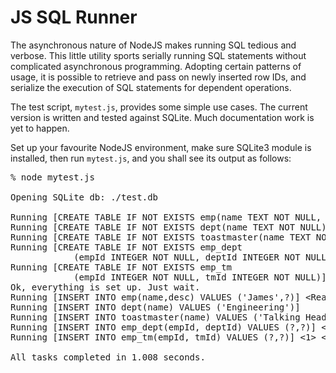 # JS SQL Runner

The asynchronous nature of NodeJS makes running SQL tedious and verbose. This little utility sports serially running SQL statements without complicated asynchronous programming. Adopting certain patterns of usage, it is possible to retrieve and pass on newly inserted row IDs, and serialize the execution of SQL statements for dependent operations.

The test script, <code>mytest.js</code>, provides some simple use cases. The current version is written and tested against SQLite. Much documentation work is yet to happen.

Set up your favourite NodeJS environment, make sure SQLite3 module is installed, then run <code>mytest.js</code>, and you shall see its output as follows:

<pre>
% node mytest.js 

Opening SQLite db: ./test.db

Running [CREATE TABLE IF NOT EXISTS emp(name TEXT NOT NULL, desc TEXT)]
Running [CREATE TABLE IF NOT EXISTS dept(name TEXT NOT NULL)]
Running [CREATE TABLE IF NOT EXISTS toastmaster(name TEXT NOT NULL)]
Running [CREATE TABLE IF NOT EXISTS emp_dept
            (empId INTEGER NOT NULL, deptId INTEGER NOT NULL)]
Running [CREATE TABLE IF NOT EXISTS emp_tm
            (empId INTEGER NOT NULL, tmId INTEGER NOT NULL)]
Ok, everything is set up. Just wait.
Running [INSERT INTO emp(name,desc) VALUES ('James',?)] &lt;Reads O'Reilly's books.>
Running [INSERT INTO dept(name) VALUES ('Engineering')]
Running [INSERT INTO toastmaster(name) VALUES ('Talking Heads')]
Running [INSERT INTO emp_dept(empId, deptId) VALUES (?,?)] <1> <1>
Running [INSERT INTO emp_tm(empId, tmId) VALUES (?,?)] <1> <1>

All tasks completed in 1.008 seconds.
</pre>
